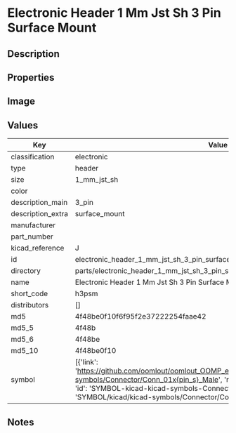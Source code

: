 # Electronic Header 1 Mm Jst Sh 3 Pin Surface Mount

## Description

## Properties


## Image


## Values

| Key | Value |
| --- | --- |
| classification | electronic |
| type | header |
| size | 1_mm_jst_sh |
| color |  |
| description_main | 3_pin |
| description_extra | surface_mount |
| manufacturer |  |
| part_number |  |
| kicad_reference | J |
| id | electronic_header_1_mm_jst_sh_3_pin_surface_mount |
| directory | parts/electronic_header_1_mm_jst_sh_3_pin_surface_mount |
| name | Electronic Header 1 Mm Jst Sh 3 Pin Surface Mount |
| short_code | h3psm |
| distributors | [] |
| md5 | 4f48be0f10f6f95f2e37222254faae42 |
| md5_5 | 4f48b |
| md5_6 | 4f48be |
| md5_10 | 4f48be0f10 |
| symbol | [{'link': 'https://github.com/oomlout/oomlout_OOMP_eda_V2/tree/main/SYMBOL/kicad/kicad-symbols/Connector/Conn_01x{pin_s}_Male', 'name': 'Connector : Conn_01x03_Male', 'id': 'SYMBOL-kicad-kicad-symbols-Connector-Conn_01x03_Male', 'directory': 'SYMBOL/kicad/kicad-symbols/Connector/Conn_01x03_Male/'}] |

## Notes


